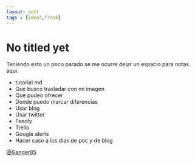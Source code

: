 ```yaml
---
layout: post
tags : [ideas,freak]
---
```

# No titled yet

 Teniendo esto un poco parado se me ocurre dejar un espacio para notas aqui.
 * tutorial md
 * Que busco trasladar con mi imagen
 * Que pudeo ofrecer
 * Donde puedo marcar diferencias
 * Usar blog
 * Usar twitter
 * Feedly
 * Trello
 * Google alerts
 * Hacer caso a los dias de poc y de blog


[@Ganger85](http://twitter.com/ganger85)
